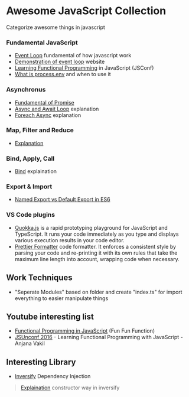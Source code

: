 # Awesome JavaScript Collection
Categorize awesome things in javascript 

### Fundamental JavaScript
- [Event Loop](https://www.youtube.com/watch?v=8aGhZQkoFbQ) fundamental of how javascript work 
- [Demonstration of event loop](http://latentflip.com/loupe/) website
- [Learning Functional Programming](https://www.youtube.com/watch?v=e-5obm1G_FY&fbclid=IwAR0rfqeJJAIq0GzJEx9V-nlfn_ZAa7ECsQDyvonxT7gnfqNICSLdTw6Db3U) in JavaScript (JSConf)
- [What is process.env](https://codeburst.io/process-env-what-it-is-and-why-when-how-to-use-it-effectively-505d0b2831e7) and when to use it

### Asynchronus 
- [Fundamental of Promise](https://javascript.info/promise-basics)
- [Async and Await Loop](https://zellwk.com/blog/async-await-in-loops/) explanation
- [Foreach Async](https://codeburst.io/javascript-async-await-with-foreach-b6ba62bbf404) explanation 

### Map, Filter and Reduce  
- [Explanation](https://medium.com/@js_tut/map-filter-and-reduce-animated-7fe391a35a47)

### Bind, Apply, Call
- [Bind](https://stackoverflow.com/questions/2236747/what-is-the-use-of-the-javascript-bind-method) explaination 

### Export & Import 
- [Named Export vs Default Export in ES6](https://medium.com/@etherealm/named-export-vs-default-export-in-es6-affb483a0910)

### VS Code plugins
- [Quokka.js](https://quokkajs.com/) is a rapid prototyping playground for JavaScript and TypeScript. It runs your code immediately as you type and displays various execution results in your code editor.
- [Prettier Formatter](https://marketplace.visualstudio.com/items?itemName=esbenp.prettier-vscode) code formatter. It enforces a consistent style by parsing your code and re-printing it with its own rules that take the maximum line length into account, wrapping code when necessary.

## Work Techniques
- "Seperate Modules" based on folder and create "index.ts" for import everything to easier manipulate things

## Youtube interesting list 
- [Functional Programming in JavaScript](https://www.youtube.com/watch?v=BMUiFMZr7vk&list=PL0zVEGEvSaeEd9hlmCXrk5yUyqUag-n84) (Fun Fun Function)
- [JSUnconf 2016](https://www.youtube.com/watch?v=e-5obm1G_FY&fbclid=IwAR0vSDXardUEU73ImUqCLMgHF_XfNOR95ONTnNXtqBoKbOxV14Koygl0F5o) - Learning Functional Programming with JavaScript - Anjana Vakil

## Interesting Library 
- [Inversify](https://www.npmjs.com/package/inversify) Dependency Injection 
> [Explaination](https://stackoverflow.com/questions/46867437/in-inversify-why-to-prefer-constructor-factory-injection-over-todynamicvalue/47055959#47055959) constructor way in inversify
